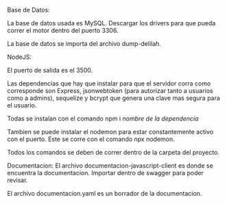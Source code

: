 Base de Datos:

La base de datos usada es MySQL.
Descargar los drivers para que pueda correr el motor dentro del puerto 3306.

La base de datos se importa del archivo dump-delilah.

NodeJS:

El puerto de salida es el 3500.

Las dependencias que hay que instalar para que el servidor corra como corresponde son Express, jsonwebtoken (para autorizar tanto a usuarios como a admins), sequelize y bcrypt que genera una clave mas segura para el usuario.

Todas se instalan con el comando npm i *nombre de la dependencia*

Tambien se puede instalar el nodemon para estar constantemente activo con el puerto. Este se corre con el comando npx nodemon.

Todos los comandos se deben de correr dentro de la carpeta del proyecto.

Documentacion:
El archivo documentacion-javascript-client es donde se encuentra la documentacion. Importar dentro de swagger para poder revisar. 

El archivo documentacion.yaml es un borrador de la documentacion.



